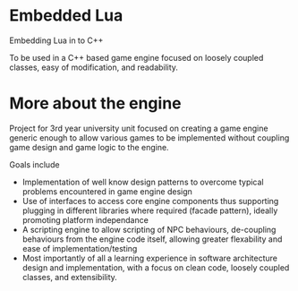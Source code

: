 # Embedded Lua
Embedding Lua in to C++

To be used in a C++ based game engine focused on loosely coupled classes, easy of modification, and readability. 

# More about the engine
Project for 3rd year university unit focused on creating a game engine generic enough to allow various games to be implemented without coupling game design and game logic to the engine.

Goals include 
- Implementation of well know design patterns to overcome typical problems encountered in game engine design
- Use of interfaces to access core engine components thus supporting plugging in different libraries where required (facade pattern), ideally promoting platform independance
- A scripting engine to allow scripting of NPC behaviours, de-coupling behaviours from the engine code itself, allowing greater flexability and ease of implementation/testing
- Most importantly of all a learning experience in software architecture design and implementation, with a focus on clean code, loosely coupled classes, and extensibility.
